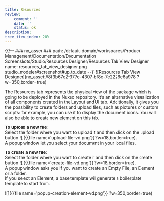 ```yaml
---
title: Resources
review:
    comment: ''
    date: ''
    status: ok
description:
tree_item_index: 200
---
```

{{!--     ### nx_asset ###
    path: /default-domain/workspaces/Product Management/Documentation/Documentation Screenshots/Studio/Resources Designer/Resources Tab View Designer
    name: resources_tab_view_designer.png
    studio_modeler#screenshot#up_to_date
--}}
![Resources Tab View Designer](nx_asset://8f3b67e2-377c-4307-bf8c-7e2226e6a978 ?w=350,border=true)

The Resources tab represents the physical view of the package which is going to be deployed in the Nuxeo repository. It’s an alternative visualization of all components created in the Layout and UI tab. Additionally, it gives you the possibility to create folders and upload files, such as pictures or custom scripts: for example, you can use it to display the document icons. You will also be able to create new element on this tab.

**To upload a new file**: </br>
Select the folder where you want to upload it and then click on the upload button ![]({{file name='upload-file-vd.png'}} ?w=18,border=true).</br>
A popup window let you select your document in your local files.

**To create a new file**: </br>
Select the folder where you want to create it and then click on the create button ![]({{file name='create-file-vd.png'}} ?w=18,border=true).</br>
A popup window asks you if you want to create an Empty File, an Element or a folder.</br>
If you select an Element, a base template will generate a boilerplate template to start from.

![]({{file name='popup-creation-element-vd.png'}} ?w=350,border=true)
